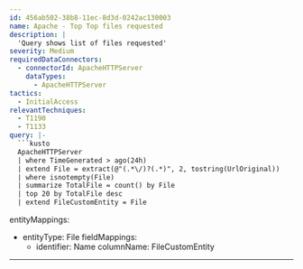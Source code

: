 ```yaml
---
id: 456ab502-38b8-11ec-8d3d-0242ac130003
name: Apache - Top Top files requested
description: |
  'Query shows list of files requested'
severity: Medium
requiredDataConnectors:
  - connectorId: ApacheHTTPServer
    dataTypes:
      - ApacheHTTPServer
tactics:
  - InitialAccess
relevantTechniques:
  - T1190
  - T1133
query: |-
  ```kusto
  ApacheHTTPServer
  | where TimeGenerated > ago(24h)
  | extend File = extract(@"(.*\/)?(.*)", 2, tostring(UrlOriginal))
  | where isnotempty(File)
  | summarize TotalFile = count() by File
  | top 20 by TotalFile desc
  | extend FileCustomEntity = File
  ```
entityMappings:
  - entityType: File
    fieldMappings:
      - identifier: Name
        columnName: FileCustomEntity
---
```


